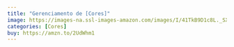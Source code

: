 ```yaml
---
title: "Gerenciamento de [Cores]"
image: https://images-na.ssl-images-amazon.com/images/I/41TkB9D1c8L._SX336_BO1,204,203,200_.jpg
categories: [Cores]
buy: https://amzn.to/2UdWhm1
---
```

